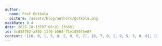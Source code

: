 ```yaml
---
author:
  name: Prof Gotkola
  picture: /assets/blog/authors/gotkola.png
maskRate: 0.4
date: 2025-10-13T07:00:01.230861
id: 3cd38762-a802-11f0-b564-71e1480f5e87
content: '[[6, 0, 1, 3, 8, 2, 0, 0, 7], [8, 7, 0, 1, 9, 5, 3, 0, 0], [3, 0, 0, 0, 4, 6, 8, 1, 9], [7, 1, 6, 8, 0, 0, 4, 3, 2], [5, 0, 0, 6, 2, 3, 0, 0, 1], [0, 0, 2, 0, 0, 0, 6, 5, 8], [0, 5, 9, 2, 1, 0, 7, 0, 0], [2, 0, 0, 5, 6, 7, 0, 9, 4], [1, 0, 0, 9, 0, 0, 2, 8, 0]]'
---
```

